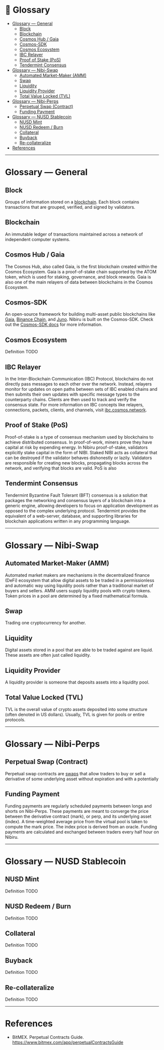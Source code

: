 # 📘 Glossary                     <!-- omit in toc -->

<!-- The `GLOSSARY.md` format is a list of `h2` headings, along with a description paragraph: -->
- [Glossary — General](#glossary--general)
  - [Block](#block)
  - [Blockchain](#blockchain)
  - [Cosmos Hub / Gaia](#cosmos-hub--gaia)
  - [Cosmos-SDK](#cosmos-sdk)
  - [Cosmos Ecosystem](#cosmos-ecosystem)
  - [IBC Relayer](#ibc-relayer)
  - [Proof of Stake (PoS)](#proof-of-stake-pos)
  - [Tendermint Consensus](#tendermint-consensus)
- [Glossary — Nibi-Swap](#glossary--nibi-swap)
  - [Automated Market-Maker (AMM)](#automated-market-maker-amm)
  - [Swap](#swap)
  - [Liquidity](#liquidity)
  - [Liquidity Provider](#liquidity-provider)
  - [Total Value Locked (TVL)](#total-value-locked-tvl)
- [Glossary — Nibi-Perps](#glossary--nibi-perps)
  - [Perpetual Swap (Contract)](#perpetual-swap-contract)
  - [Funding Payment](#funding-payment)
- [Glossary — NUSD Stablecoin](#glossary--nusd-stablecoin)
  - [NUSD Mint](#nusd-mint)
  - [NUSD Redeem / Burn](#nusd-redeem--burn)
  - [Collateral](#collateral)
  - [Buyback](#buyback)
  - [Re-collateralize](#re-collateralize)
- [References](#references)

---

# Glossary — General

## Block
Groups of information stored on a [blockchain](#blockchain). Each block contains transactions that are grouped, verified, and signed by validators.

## Blockchain
An immutable ledger of transactions maintained across a network of independent computer systems.

## Cosmos Hub / Gaia
The Cosmos Hub, also called Gaia, is the first blockchain created within the Cosmos Ecosystem. Gaia is a proof-of-stake chain supported by the ATOM token, which is used for staking, governance, and block rewards. Gaia is also one of the main relayers of data between blockchains in the Cosmos Ecosystem. 

## Cosmos-SDK
An open-source framework for building multi-asset public blockchains like [Gaia](https://hub.cosmos.network/), [Binance Chain](https://docs.binance.org/), and [Juno](https://docs.junonetwork.io/juno/readme). Nibiru is built on the Cosmos-SDK. Check out the [Cosmos-SDK docs](https://docs.cosmos.network/main/intro/overview.html) for more information.

## Cosmos Ecosystem
Definition TODO

## IBC Relayer
In the Inter-Blockchain Communication (IBC) Protocol, blockchains do not directly pass messages to each other over the network. Instead, relayers monitor for updates on open paths between sets of IBC enabled chains and then submits their own updates with specific message types to the counterparty chains. Clients are then used to track and verify the consensus state. For more information on IBC concepts like relayers, connections, packets, clients, and channels, visit [ibc.cosmos.network](https://ibc.cosmos.network/).

## Proof of Stake (PoS)
Proof-of-stake is a type of consensus mechanism used by blockchains to achieve distributed consensus. In proof-of-work, miners prove they have capital at risk by expending energy. In Nibiru proof-of-stake, validators explicitly stake capital in the form of NIBI. Staked NIBI acts as collateral that can be destroyed if the validator behaves dishonestly or lazily. Validators are responsible for creating new blocks, propagating blocks across the network, and verifying that blocks are valid. PoS is also 

## Tendermint Consensus
Tendermint Byzantine Fault Tolerant (BFT) consensus is a solution that packages the networking and consensus layers of a blockchain into a generic engine, allowing developers to focus on application development as opposed to the complex underlying protocol. Tendermint provides the equivalent of a web-server, database, and supporting libraries for blockchain applications written in any programming language.

---

# Glossary — Nibi-Swap

## Automated Market-Maker (AMM) 
Automated market makers are mechanisms in the decentralized finance (DeFi) ecosystem that allow digital assets to be traded in a permissionless and automatic way using liquidity pools rather than a traditional market of buyers and sellers. AMM users supply liquidity pools with crypto tokens. Token prices in a pool are determined by a fixed mathematical formula.

## Swap
Trading one cryptocurrency for another.

## Liquidity
Digital assets stored in a pool that are able to be traded against are liquid. These assets are often just called liquidity.

<!-- 
## Volume
Definition TODO 
-->

## Liquidity Provider
A liquidity provider is someone that deposits assets into a liquidity pool. 

## Total Value Locked (TVL)
TVL is the overall value of crypto assets deposited into some structure (often denoted in US dollars). Usually, TVL is given for pools or entire protocols.

---

# Glossary — Nibi-Perps

## Perpetual Swap (Contract)
Perpetual swap contracts are [swaps](#swap) that allow traders to buy or sell a derivative of some underlying asset without expiration and with a potentially 

## Funding Payment
Funding payments are regularly scheduled payments between longs and shorts on Nibi-Perps. These payments are meant to converge the price between the derivative contract (mark), or perp, and its underlying asset (index). A time-weighted average price from the virtual pool is taken to compute the mark price. The index price is derived from an oracle. Funding payments are calculated and exchanged between traders every half hour on Nibiru.

---

# Glossary — NUSD Stablecoin  

## NUSD Mint
Definition TODO

## NUSD Redeem / Burn
Definition TODO

## Collateral
Definition TODO

## Buyback
Definition TODO

## Re-collateralize
Definition TODO

---

# References

- BitMEX. Perpetual Contracts Guide. https://www.bitmex.com/app/perpetualContractsGuide